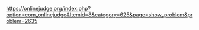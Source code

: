 https://onlinejudge.org/index.php?option=com_onlinejudge&Itemid=8&category=625&page=show_problem&problem=2635

